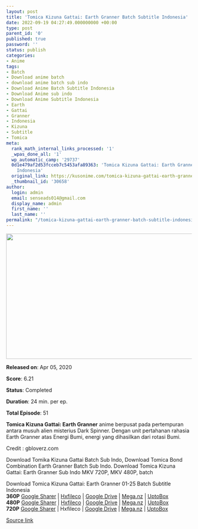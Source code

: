 ```yaml
---
layout: post
title: 'Tomica Kizuna Gattai: Earth Granner Batch Subtitle Indonesia'
date: 2022-09-19 04:27:49.000000000 +00:00
type: post
parent_id: '0'
published: true
password: ''
status: publish
categories:
- Anime
tags:
- Batch
- Download anime batch
- download anime batch sub indo
- Download Anime Batch Subtitle Indonesia
- Download Anime sub indo
- Download Anime Subtitle Indonesia
- Earth
- Gattai
- Granner
- Indonesia
- Kizuna
- Subtitle
- Tomica
meta:
  rank_math_internal_links_processed: '1'
  _wpas_done_all: '1'
  wp_automatic_camp: '29737'
  0d1e479af2d53fcceb7c5453afa89363: 'Tomica Kizuna Gattai: Earth Granner Batch Subtitle
    Indonesia'
  original_link: https://kusonime.com/tomica-kizuna-gattai-earth-granner-batch-subtitle-indonesia/
  _thumbnail_id: '30658'
author:
  login: admin
  email: senseads014@gmail.com
  display_name: admin
  first_name: ''
  last_name: ''
permalink: "/tomica-kizuna-gattai-earth-granner-batch-subtitle-indonesia/"
---
```

<p><img width="604" height="340" src="{{ site.baseurl }}/assets/2022/09/Tomica-Kizuna-Gattai-Earth-Granner-604x340.jpg" class="attachment-thumb-large size-thumb-large wp-post-image" alt="" loading="lazy" title="Tomica Kizuna Gattai: Earth Granner Batch Subtitle Indonesia" srcset="https://kusonime.com/wp-content/uploads/2021/04/Tomica-Kizuna-Gattai-Earth-Granner-604x340.jpg 604w, https://kusonime.com/wp-content/uploads/2021/04/Tomica-Kizuna-Gattai-Earth-Granner-300x169.jpg 300w, https://kusonime.com/wp-content/uploads/2021/04/Tomica-Kizuna-Gattai-Earth-Granner-768x432.jpg 768w, https://kusonime.com/wp-content/uploads/2021/04/Tomica-Kizuna-Gattai-Earth-Granner-520x293.jpg 520w, https://kusonime.com/wp-content/uploads/2021/04/Tomica-Kizuna-Gattai-Earth-Granner.jpg 1000w" sizes="(max-width: 604px) 100vw, 604px" />
<p><b>Released on</b>: Apr 05, 2020</p>
<p>
<p><b>Score</b>: 6.21</p>
<p>
<p><b>Status</b>: Completed</p>
<p>
<p><b>Duration</b>: 24 min. per ep.</p>
<p>
<p><b>Total Episode</b>: 51</p>
<p>
<p><strong>Tomica Kizuna Gattai: Earth Granner</strong> anime berpusat pada pertempuran antara musuh alien misterius Dark Spinner. Dengan unit pertahanan rahasia Earth Granner atas Energi Bumi, energi yang dihasilkan dari rotasi Bumi.</p>
<p>
<p>Credit : gbloverz.com</p>
<p>
<p>Download Tomika Kizuna Gattai Batch Sub Indo, Download Tomica Bond Combination Earth Granner Batch Sub Indo. Download Tomica Kizuna Gattai: Earth Granner Sub Indo MKV 720P, MKV 480P, batch</p>
<p>
<div class="smokeddl">
<div class="smokettl">Download Tomica Kizuna Gattai: Earth Granner 01-25 Batch Subtitle Indonesia</div>
<div class="smokeurl"><strong>360P</strong> <a href="https://acefile.co/f/42528462/kusonime-tomica-kizuna-gattai-001-025-360p-rar" target="_blank" rel="noopener noreferrer">Google Sharer</a> | <a href="https://hxfile.co/eswwbw9ri54n" target="_blank" rel="noopener">Hxfileco</a> | <a href="https://drive.google.com/uc?export=download&amp;id=1-qxHqVLp3GQKGR5vUBIHz_EzgDq0NOdc" target="_blank" rel="noopener">Google Drive</a> | <a href="https://mega.nz/file/jcoTBKwa#I5EoVWI0cqUOsam7sZBDcnRM-sVZXWB2_G_z24JD49A" target="_blank" rel="noopener noreferrer">Mega.nz</a> | <a href="https://uptobox.com/y7v0kbyw5n97" target="_blank" rel="noopener">UptoBox</a></div>
<div class="smokeurl"><strong>480P</strong> <a href="https://acefile.co/f/42528466/kusonime-tomica-kizuna-gattai-001-025-480p-rar" target="_blank" rel="noopener noreferrer">Google Sharer</a> | <a href="https://hxfile.co/ug3y2a9lh4m9" target="_blank" rel="noopener">Hxfileco</a> | <a href="https://drive.google.com/uc?export=download&amp;id=1XbpgL4aFbZ4PM1xzeZxQb5cyT8kdm7Dd" target="_blank" rel="noopener">Google Drive</a> | <a href="https://mega.nz/file/TAoBWQpL#LC80BZe0pqLxJYU9eCwTnqsp7ctm8PgswQyerunJ3S0" target="_blank" rel="noopener noreferrer">Mega.nz</a> | <a href="https://uptobox.com/f8593qgtdmku" target="_blank" rel="noopener">UptoBox</a></div>
<div class="smokeurl"><strong>720P</strong> <a href="https://acefile.co/f/42528469/kusonime-tomica-kizuna-gattai-001-025-720p-rar" target="_blank" rel="noopener noreferrer">Google Sharer</a> | Hxfileco | <a href="https://drive.google.com/uc?export=download&amp;id=1Ksa3Aja_dTv3E4nmHczhwmon1qB-pEFv" target="_blank" rel="noopener">Google Drive</a> | <a href="https://mega.nz/file/2NxDVQhC#KbfQMBQ2j6VSoAxzUtDHdTW4O99lRSM3W4SZVfZRskc" target="_blank" rel="noopener noreferrer">Mega.nz</a> | <a href="https://uptobox.com/oon1zg6jlz5c" target="_blank" rel="noopener">UptoBox</a></div>
</div>
<p><a href="https://kusonime.com/tomica-kizuna-gattai-earth-granner-batch-subtitle-indonesia/">Source link </a></p>
